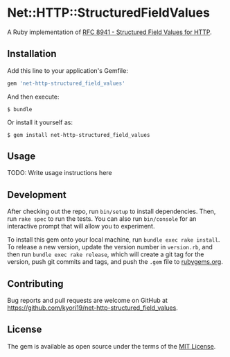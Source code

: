 # Net::HTTP::StructuredFieldValues

A Ruby implementation of [RFC 8941 - Structured Field Values for HTTP](https://datatracker.ietf.org/doc/html/rfc8941).

## Installation

Add this line to your application's Gemfile:

```ruby
gem 'net-http-structured_field_values'
```

And then execute:

    $ bundle

Or install it yourself as:

    $ gem install net-http-structured_field_values

## Usage

TODO: Write usage instructions here

## Development

After checking out the repo, run `bin/setup` to install dependencies. Then, run `rake spec` to run the tests. You can also run `bin/console` for an interactive prompt that will allow you to experiment.

To install this gem onto your local machine, run `bundle exec rake install`. To release a new version, update the version number in `version.rb`, and then run `bundle exec rake release`, which will create a git tag for the version, push git commits and tags, and push the `.gem` file to [rubygems.org](https://rubygems.org).

## Contributing

Bug reports and pull requests are welcome on GitHub at https://github.com/kyori19/net-http-structured_field_values.

## License

The gem is available as open source under the terms of the [MIT License](https://opensource.org/licenses/MIT).
